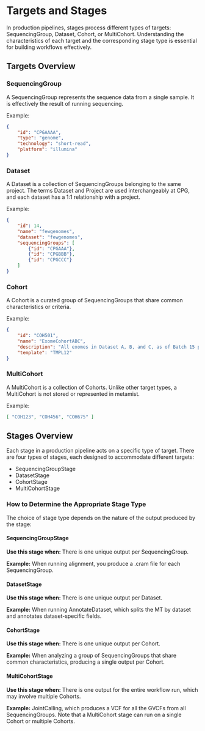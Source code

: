 # Targets and Stages

In production pipelines, stages process different types of targets: SequencingGroup, Dataset, Cohort, or MultiCohort. Understanding the characteristics of each target and the corresponding stage type is essential for building workflows effectively.

## Targets Overview

### SequencingGroup

A SequencingGroup represents the sequence data from a single sample. It is effectively the result of running sequencing. 

Example:

```json 
{
    "id": "CPGAAAA",
    "type": "genome",
    "technology": "short-read",
    "platform": "illumina"
}
```

### Dataset

A Dataset is a collection of SequencingGroups belonging to the same project. The terms Dataset and Project are used interchangeably at CPG, and each dataset has a 1:1 relationship with a project.

Example:

```json
{
    "id": 14,
    "name": "fewgenomes",
    "dataset": "fewgenomes",
    "sequencingGroups": [
        {"id": "CPGAAA"},
        {"id": "CPGBBB"},
        {"id": "CPGCCC"}
    ]
}
```

### Cohort

A Cohort is a curated group of SequencingGroups that share common characteristics or criteria.

Example:

```json
{
    "id": "COH501",
    "name": "ExomeCohortABC",
    "description": "All exomes in Dataset A, B, and C, as of Batch 15 processed on 24/08/24",
    "template": "TMPL12"
}
```

### MultiCohort

A MultiCohort is a collection of Cohorts. Unlike other target types, a MultiCohort is not stored or represented in metamist.

Example:

```json
[ "COH123", "COH456", "COH675" ]
```

## Stages Overview

Each stage in a production pipeline acts on a specific type of target. There are four types of stages, each designed to accommodate different targets:

* SequencingGroupStage
* DatasetStage
* CohortStage
* MultiCohortStage

### How to Determine the Appropriate Stage Type

The choice of stage type depends on the nature of the output produced by the stage:

#### SequencingGroupStage

**Use this stage when:** There is one unique output per SequencingGroup.

**Example:** When running alignment, you produce a .cram file for each SequencingGroup.

#### DatasetStage

**Use this stage when:** There is one unique output per Dataset.

**Example:** When running AnnotateDataset, which splits the MT by dataset and annotates dataset-specific fields.

#### CohortStage

**Use this stage when:** There is one unique output per Cohort.

**Example:** When analyzing a group of SequencingGroups that share common characteristics, producing a single output per Cohort.

#### MultiCohortStage

**Use this stage when:** There is one output for the entire workflow run, which may involve multiple Cohorts.

**Example:** JointCalling, which produces a VCF for all the GVCFs from all SequencingGroups. Note that a MultiCohort stage can run on a single Cohort or multiple Cohorts.

